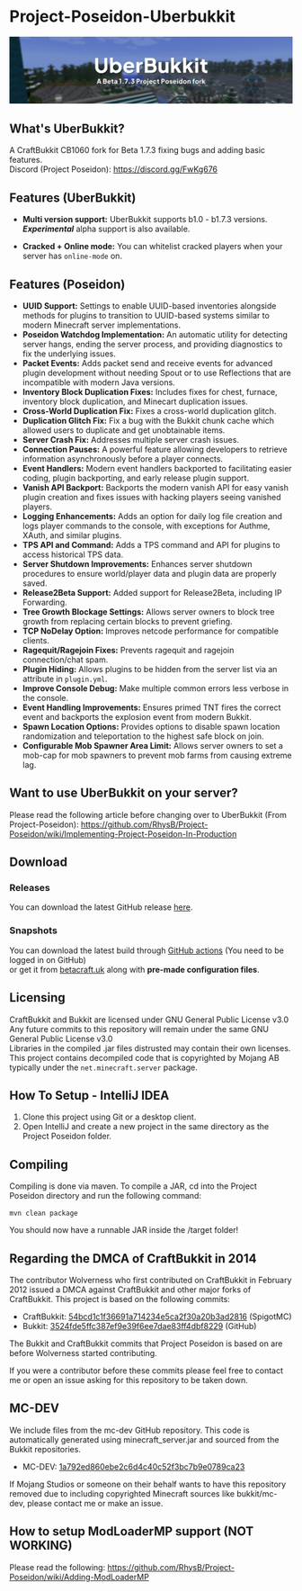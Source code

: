 # Project-Poseidon-Uberbukkit
![](/img/banner.webp)

## What's UberBukkit?
A CraftBukkit CB1060 fork for Beta 1.7.3 fixing bugs and adding basic features.<br>
Discord (Project Poseidon): https://discord.gg/FwKg676

## Features (UberBukkit)
- **Multi version support:** UberBukkit supports b1.0 - b1.7.3 versions.<br> 
***Experimental*** alpha support is also available.

- **Cracked + Online mode:** You can whitelist cracked players when your server has `online-mode` on.

## Features (Poseidon)
- **UUID Support:** Settings to enable UUID-based inventories alongside methods for plugins to transition to UUID-based systems similar to modern Minecraft server implementations.
- **Poseidon Watchdog Implementation:** An automatic utility for detecting server hangs, ending the server process, and providing diagnostics to fix the underlying issues.
- **Packet Events:** Adds packet send and receive events for advanced plugin development without needing Spout or to use Reflections that are incompatible with modern Java versions.
- **Inventory Block Duplication Fixes:** Includes fixes for chest, furnace, inventory block duplication, and Minecart duplication issues.
- **Cross-World Duplication Fix:** Fixes a cross-world duplication glitch.
- **Duplication Glitch Fix:** Fix a bug with the Bukkit chunk cache which allowed users to duplicate and get unobtainable items.
- **Server Crash Fix:** Addresses multiple server crash issues.
- **Connection Pauses:** A powerful feature allowing developers to retrieve information asynchronously before a player connects.
- **Event Handlers:** Modern event handlers backported to facilitating easier coding, plugin backporting, and early release plugin support.
- **Vanish API Backport:** Backports the modern vanish API for easy vanish plugin creation and fixes issues with hacking players seeing vanished players.
- **Logging Enhancements:** Adds an option for daily log file creation and logs player commands to the console, with exceptions for Authme, XAuth, and similar plugins.
- **TPS API and Command:** Adds a TPS command and API for plugins to access historical TPS data.
- **Server Shutdown Improvements:** Enhances server shutdown procedures to ensure world/player data and plugin data are properly saved.
- **Release2Beta Support:** Added support for Release2Beta, including IP Forwarding.
- **Tree Growth Blockage Settings:** Allows server owners to block tree growth from replacing certain blocks to prevent griefing.
- **TCP NoDelay Option:** Improves netcode performance for compatible clients.
- **Ragequit/Ragejoin Fixes:** Prevents ragequit and ragejoin connection/chat spam.
- **Plugin Hiding:** Allows plugins to be hidden from the server list via an attribute in `plugin.yml`.
- **Improve Console Debug:** Make multiple common errors less verbose in the console.
- **Event Handling Improvements:** Ensures primed TNT fires the correct event and backports the explosion event from modern Bukkit.
- **Spawn Location Options:** Provides options to disable spawn location randomization and teleportation to the highest safe block on join.
- **Configurable Mob Spawner Area Limit:** Allows server owners to set a mob-cap for mob spawners to prevent mob farms from causing extreme lag.

## Want to use UberBukkit on your server?
Please read the following article before changing over to UberBukkit (From Project-Poseidon): https://github.com/RhysB/Project-Poseidon/wiki/Implementing-Project-Poseidon-In-Production

## Download
### Releases
You can download the latest GitHub release [here](https://github.com/Moresteck/Project-Poseidon-Uberbukkit/releases/latest).

### Snapshots
You can download the latest build through [GitHub actions](https://github.com/Moresteck/Project-Poseidon-Uberbukkit/actions/workflows/build-and-test.yaml) (You need to be logged in on GitHub) <br>
or get it from [betacraft.uk](https://betacraft.uk/utilities) along with **pre-made configuration files**.

## Licensing
CraftBukkit and Bukkit are licensed under GNU General Public License v3.0<br>
Any future commits to this repository will remain under the same GNU General Public License v3.0<br>
Libraries in the compiled .jar files distrusted may contain their own licenses.<br>
This project contains decompiled code that is copyrighted by Mojang AB typically under the `net.minecraft.server` package.<br>

## How To Setup - IntelliJ IDEA
1. Clone this project using Git or a desktop client.
2. Open IntelliJ and create a new project in the same directory as the Project Poseidon folder.

## Compiling
Compiling is done via maven. To compile a JAR, cd into the Project Poseidon directory and run the following command:

```
mvn clean package
```

You should now have a runnable JAR inside the /target folder!

## Regarding the DMCA of CraftBukkit in 2014
The contributor Wolverness who first contributed on CraftBukkit in February 2012 issued a DMCA against CraftBukkit and other major forks of CraftBukkit.
This project is based on the following commits:

* CraftBukkit: [54bcd1c1f36691a714234e5ca2f30a20b3ad2816](https://hub.spigotmc.org/stash/projects/SPIGOT/repos/craftbukkit/commits/54bcd1c1f36691a714234e5ca2f30a20b3ad2816) (SpigotMC)
* Bukkit: [3524fde5ffc387ef9e39f6ee7dae83ff4dbf8229](https://github.com/Bukkit/Bukkit/commit/3524fde5ffc387ef9e39f6ee7dae83ff4dbf8229) (GitHub)

The Bukkit and CraftBukkit commits that Project Poseidon is based on are before Wolverness started contributing.

If you were a contributor before these commits please feel free to contact me or open an issue asking for this repository to be taken down.

## MC-DEV
We include files from the mc-dev GitHub repository. This code is automatically generated using minecraft_server.jar and sourced from the Bukkit repositories.
* MC-DEV: [1a792ed860ebe2c6d4c40c52f3bc7b9e0789ca23](https://github.com/Bukkit/mc-dev/commit/1a792ed860ebe2c6d4c40c52f3bc7b9e0789ca23)

If Mojang Studios or someone on their behalf wants to have this repository removed due to including copyrighted Minecraft sources like bukkit/mc-dev, please contact me or make an issue.

## How to setup ModLoaderMP support (NOT WORKING) 
Please read the following: https://github.com/RhysB/Project-Poseidon/wiki/Adding-ModLoaderMP
